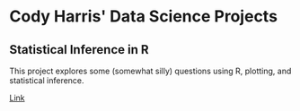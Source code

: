 # Cody Harris' Data Science Projects

## Statistical Inference in R

This project explores some (somewhat silly) questions using R, plotting, and statistical inference.

[Link](https://github.com/codyharris91/stat-inference)

